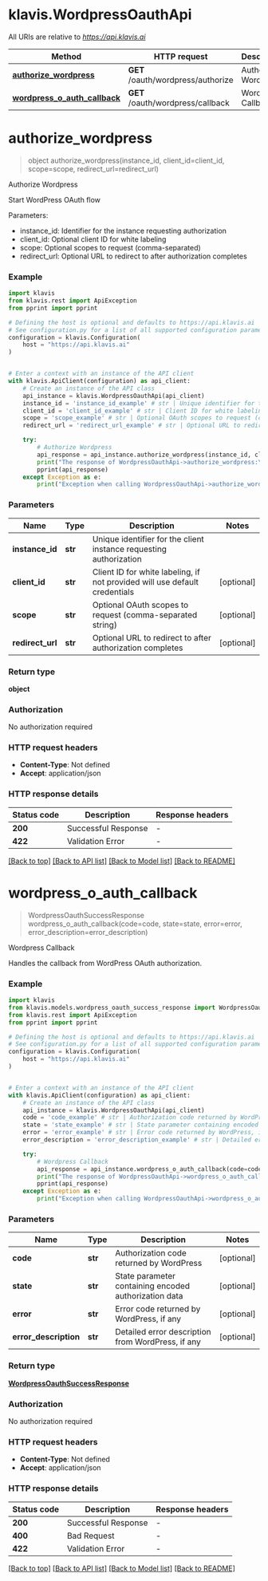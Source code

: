 # klavis.WordpressOauthApi

All URIs are relative to *https://api.klavis.ai*

Method | HTTP request | Description
------------- | ------------- | -------------
[**authorize_wordpress**](WordpressOauthApi.md#authorize_wordpress) | **GET** /oauth/wordpress/authorize | Authorize Wordpress
[**wordpress_o_auth_callback**](WordpressOauthApi.md#wordpress_o_auth_callback) | **GET** /oauth/wordpress/callback | Wordpress Callback


# **authorize_wordpress**
> object authorize_wordpress(instance_id, client_id=client_id, scope=scope, redirect_url=redirect_url)

Authorize Wordpress

Start WordPress OAuth flow

Parameters:
- instance_id: Identifier for the instance requesting authorization
- client_id: Optional client ID for white labeling
- scope: Optional scopes to request (comma-separated)
- redirect_url: Optional URL to redirect to after authorization completes

### Example


```python
import klavis
from klavis.rest import ApiException
from pprint import pprint

# Defining the host is optional and defaults to https://api.klavis.ai
# See configuration.py for a list of all supported configuration parameters.
configuration = klavis.Configuration(
    host = "https://api.klavis.ai"
)


# Enter a context with an instance of the API client
with klavis.ApiClient(configuration) as api_client:
    # Create an instance of the API class
    api_instance = klavis.WordpressOauthApi(api_client)
    instance_id = 'instance_id_example' # str | Unique identifier for the client instance requesting authorization
    client_id = 'client_id_example' # str | Client ID for white labeling, if not provided will use default credentials (optional)
    scope = 'scope_example' # str | Optional OAuth scopes to request (comma-separated string) (optional)
    redirect_url = 'redirect_url_example' # str | Optional URL to redirect to after authorization completes (optional)

    try:
        # Authorize Wordpress
        api_response = api_instance.authorize_wordpress(instance_id, client_id=client_id, scope=scope, redirect_url=redirect_url)
        print("The response of WordpressOauthApi->authorize_wordpress:\n")
        pprint(api_response)
    except Exception as e:
        print("Exception when calling WordpressOauthApi->authorize_wordpress: %s\n" % e)
```



### Parameters


Name | Type | Description  | Notes
------------- | ------------- | ------------- | -------------
 **instance_id** | **str**| Unique identifier for the client instance requesting authorization | 
 **client_id** | **str**| Client ID for white labeling, if not provided will use default credentials | [optional] 
 **scope** | **str**| Optional OAuth scopes to request (comma-separated string) | [optional] 
 **redirect_url** | **str**| Optional URL to redirect to after authorization completes | [optional] 

### Return type

**object**

### Authorization

No authorization required

### HTTP request headers

 - **Content-Type**: Not defined
 - **Accept**: application/json

### HTTP response details

| Status code | Description | Response headers |
|-------------|-------------|------------------|
**200** | Successful Response |  -  |
**422** | Validation Error |  -  |

[[Back to top]](#) [[Back to API list]](../README.md#documentation-for-api-endpoints) [[Back to Model list]](../README.md#documentation-for-models) [[Back to README]](../README.md)

# **wordpress_o_auth_callback**
> WordpressOauthSuccessResponse wordpress_o_auth_callback(code=code, state=state, error=error, error_description=error_description)

Wordpress Callback

Handles the callback from WordPress OAuth authorization.

### Example


```python
import klavis
from klavis.models.wordpress_oauth_success_response import WordpressOauthSuccessResponse
from klavis.rest import ApiException
from pprint import pprint

# Defining the host is optional and defaults to https://api.klavis.ai
# See configuration.py for a list of all supported configuration parameters.
configuration = klavis.Configuration(
    host = "https://api.klavis.ai"
)


# Enter a context with an instance of the API client
with klavis.ApiClient(configuration) as api_client:
    # Create an instance of the API class
    api_instance = klavis.WordpressOauthApi(api_client)
    code = 'code_example' # str | Authorization code returned by WordPress (optional)
    state = 'state_example' # str | State parameter containing encoded authorization data (optional)
    error = 'error_example' # str | Error code returned by WordPress, if any (optional)
    error_description = 'error_description_example' # str | Detailed error description from WordPress, if any (optional)

    try:
        # Wordpress Callback
        api_response = api_instance.wordpress_o_auth_callback(code=code, state=state, error=error, error_description=error_description)
        print("The response of WordpressOauthApi->wordpress_o_auth_callback:\n")
        pprint(api_response)
    except Exception as e:
        print("Exception when calling WordpressOauthApi->wordpress_o_auth_callback: %s\n" % e)
```



### Parameters


Name | Type | Description  | Notes
------------- | ------------- | ------------- | -------------
 **code** | **str**| Authorization code returned by WordPress | [optional] 
 **state** | **str**| State parameter containing encoded authorization data | [optional] 
 **error** | **str**| Error code returned by WordPress, if any | [optional] 
 **error_description** | **str**| Detailed error description from WordPress, if any | [optional] 

### Return type

[**WordpressOauthSuccessResponse**](WordpressOauthSuccessResponse.md)

### Authorization

No authorization required

### HTTP request headers

 - **Content-Type**: Not defined
 - **Accept**: application/json

### HTTP response details

| Status code | Description | Response headers |
|-------------|-------------|------------------|
**200** | Successful Response |  -  |
**400** | Bad Request |  -  |
**422** | Validation Error |  -  |

[[Back to top]](#) [[Back to API list]](../README.md#documentation-for-api-endpoints) [[Back to Model list]](../README.md#documentation-for-models) [[Back to README]](../README.md)

